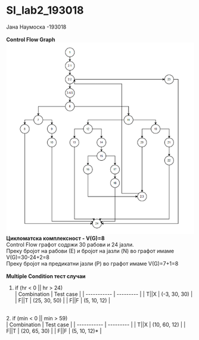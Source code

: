 # SI_lab2_193018
Јана Наумоска -193018 <br><br>
<b>Control Flow Graph</b><br>
![](https://github.com/naumoskajana/SI_lab2_193018/blob/master/ControlFlowGraph.PNG) <br>
<b>Цикломатска комплексност - V(G)=8</b> <br>
Control Flow графот содржи 30 рабови и 24 јазли. <br>
Преку бројот на рабови (Е) и бројот на јазли (N) во графот имаме V(G)=30-24+2=8 <br>
Преку бројот на предикатни јазли (P) во графот имаме V(G)=7+1=8 <br><br>
<b>Multiple Condition тест случаи</b><br>
1. if (hr < 0 || hr > 24) <br>
| Combination | Test case |
| ----------- | --------- |
| T||X | (-3, 30, 30) |
| F||T | (25, 30, 50) |
| F||F | (5, 10, 12) |
<br>
2. if (min < 0 || min > 59) <br>
| Combination | Test case |
| ----------- | --------- |
| T||X | (10, 60, 12) |
| F||T | (20, 65, 30) |
| F||F | (5, 10, 12)* |
